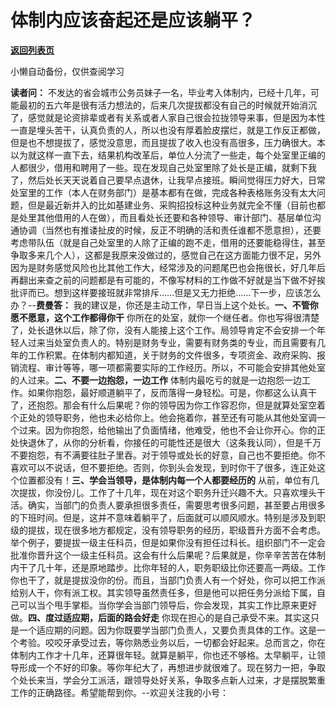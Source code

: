 # 体制内应该奋起还是应该躺平？

[**返回列表页**](/gzh/费曼的小茶馆)

小懒自动备份，仅供查阅学习

**读者问：**
不发达的省会城市公务员妹子一名，毕业考入体制内，已经十几年，可能最初的五六年是很有活力想法的，后来几次提拔都没有自己的时候就开始消沉了，感觉就是论资排辈或者有关系或者人家自己很会拉拢领导来事，但是因为本性一直是埋头苦干，认真负责的人，所以也没有厚着脸皮摆烂，就是工作反正都做，但是也不想提拔了，感觉没意思，而且提拔了收入也没有高很多，压力确很大。本以为就这样一直下去，结果机构改革后，单位人分流了一些走，每个处室里正编的人都很少，借用和聘用了一些。现在发现自己处室里除了处长是正编，就剩下我了，然后处长天天说着自己要早点退休，让我早点接班。瞬间觉得压力好大，日常处室里的工作（本人在财务部门）是基本都有在做，完成各种表格账务没有太大问题，但是最近新并入的比如基建业务、采购招投标这种业务就完全不懂（目前也都是处里其他借用的人在做），而且看处长还要和各种领导、审计部门、基层单位沟通协调（当然也有推诿扯皮的时候，反正不明确的活和责任谁都不愿意担），还要考虑带队伍（就是自己处室里的人除了正编的跑不走，借用的还要能稳得住，甚至争取多来几个人），这都是我原来没做过的，感觉自己在这方面能力很不足，另外因为是财务感觉风险也比其他工作大，经常涉及的问题尾巴也会拖很长，好几年后再翻出来查之前的问题都是有可能的，不像写材料的工作做不好就是当下做不好挨批评而已。想到这样要接班就非常排斥……但是又无力拒绝……下一步，应该怎么办？\--**费曼答：**
我的建议是，你还是主动工作，早日当上这个处长。**一、不管你愿不愿意，这个工作都得你干**
你所在的处室，就你一个继任者。你也写得很清楚了，处长退休以后，除了你，没有人能接上这个工作。局领导肯定不会安排一个年轻人过来当处室负责人的。特别是财务专业，需要有财务类的专业，而且需要有几年的工作积累。在体制内都知道，关于财务的文件很多，专项资金、政府采购、报销流程、审计等等，哪一项都需要实际的工作经历。所以，不可能会安排其他处室的人过来。**二、不要一边抱怨，一边工作**
体制内最吃亏的就是一边抱怨一边工作。如果你抱怨，最好顺道躺平了，反而落得一身轻松。可是，你都这么认真干了，还抱怨。那会有什么后果呢？你的领导因为你工作容忍你，但是就算处室空着个正处的领导职务，他也未必给你上。他会拖着你，甚至还有可能从其他处室调一个过来。因为你抱怨，给他输出了负面情绪，他难受，他也不会让你开心。你的正处快退休了，从你的分析看，你接任的可能性还是很大（这条我认同），但是千万不要抱怨，有不满要往肚子里吞。对于领导或处长的好意，自己也不要拒绝。你不喜欢可以不说话，但不要拒绝。否则，你到头会发现，到时你干了很多，连正处这个位置都没有！**三、学会当领导，是体制内每一个人都要经历的**
从前，单位有几次提拔，你没份儿。工作了十几年，现在对这个职务升迁兴趣不大。只喜欢埋头干活。确实，当部门的负责人要承担很多责任，需要思考很多问题，甚至要占用很多的下班时间。但是，这并不意味着躺平了，后面就可以顺风顺水。特别是涉及到职级的提拔，现在很多地方都规定，没有领导职务的经历，职级晋升方面不会考虑。举个例子，要提拔一级主任科员，但是如果你没有担任过科长。组织部门不一定会批准你晋升这个一级主任科员。这会有什么后果呢？后果就是，你辛辛苦苦在体制内干了几十年，还是原地踏步。比你年轻的人，职务职级比你还要高一两级。工作你也干了，就是提拔没你的份。而且，当部门负责人有一个好处，你可以把工作派给别人干，你有派工权。其实领导虽然责任多，但是他可以把任务分派给下属，自己可以当个甩手掌柜。当你学会当部门领导后，你会发现，其实工作比原来更好做。**四、度过适应期，后面的路会好走**
你现在担心的是自己承受不来。其实这只是一个适应期的问题。因为你既要学当部门负责人，又要负责具体的工作。这是一个考验。咬咬牙承受过去，等你熟悉业务以后，一切都会好起来。总而言之，你在体制内工作才十几年，还算很年轻。就算是躺平，你也还不够格。太早躺平，让领导形成一个不好的印象。等你年纪大了，再想进步就很难了。现在努力一把，争取个处长来当，学会分工派活，跟领导处好关系，争取多点新人过来，才是摆脱繁重工作的正确路径。希望能帮到你。\--欢迎关注我的小号：

